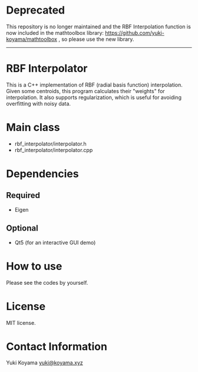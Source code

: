 # Deprecated

This repository is no longer maintained and the RBF Interpolation function is now included in the mathtoolbox library: https://github.com/yuki-koyama/mathtoolbox , so please use the new library.

---

# RBF Interpolator

This is a C++ implementation of RBF (radial basis function) interpolation. Given some centroids, this program calculates their "weights" for interpolation. It also supports regularization, which is useful for avoiding overfitting with noisy data.

# Main class

* rbf_interpolator/interpolator.h
* rbf_interpolator/interpolator.cpp

# Dependencies

## Required

- Eigen

## Optional 

- Qt5 (for an interactive GUI demo)

# How to use

Please see the codes by yourself.

# License

MIT license.

# Contact Information

Yuki Koyama <yuki@koyama.xyz>
